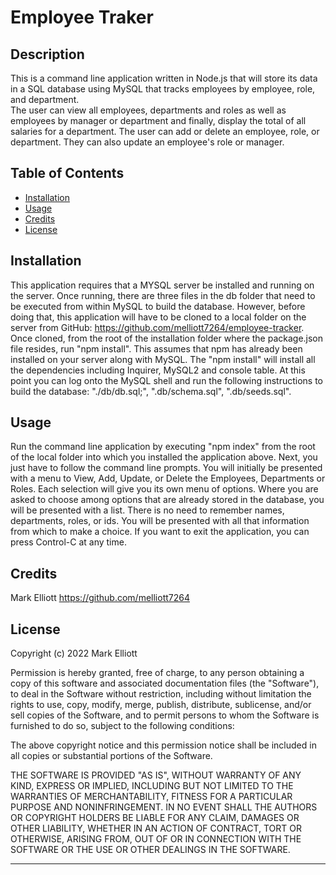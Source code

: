 # Employee Traker

## Description

This is a command line application written in Node.js that will store its data in a SQL database using MySQL that tracks employees by employee, role, and department.  
The user can view all employees, departments and roles as well as employees by manager or department and finally, display the total of all salaries for a department. 
The user can add or delete an employee, role, or department.  They can also update an employee's role or manager.

## Table of Contents

- [Installation](#installation)
- [Usage](#usage)
- [Credits](#credits)
- [License](#license)

## Installation

This application requires that a MYSQL server be installed and running on the server.   Once running, there are three files in the db folder that need to be executed from within MySQL to build the database.  However, before doing that, this application will have to be cloned to a local folder on the server from GitHub:  https://github.com/melliott7264/employee-tracker.   Once cloned, from the root of the installation folder where the package.json file resides, run "npm install".  This assumes that npm has already been installed on your server along with MySQL.   The "npm install" will install all the dependencies including Inquirer, MySQL2 and console table.  At this point you can log onto the MySQL shell and run the following instructions to build the database:  "./db/db.sql;", ".db/schema.sql", ".db/seeds.sql".  

## Usage

Run the command line application by executing "npm index" from the root of the local folder into which you installed the application above.  Next,  you just have to follow the command line prompts.   You will initially be presented with a menu to View, Add, Update, or Delete the Employees, Departments or Roles.    Each selection will give you its own menu of options.   Where you are asked to choose among options that are already stored in the database, you will be presented with a list.  There is no need to remember names, departments, roles, or ids.  You will be presented with all that information from which to make a choice.  If you want to exit the application, you can press Control-C at any time.  


## Credits

Mark Elliott  https://github.com/melliott7264


## License

Copyright (c) 2022 Mark Elliott

Permission is hereby granted, free of charge, to any person obtaining a copy
of this software and associated documentation files (the "Software"), to deal
in the Software without restriction, including without limitation the rights
to use, copy, modify, merge, publish, distribute, sublicense, and/or sell
copies of the Software, and to permit persons to whom the Software is
furnished to do so, subject to the following conditions:

The above copyright notice and this permission notice shall be included in all
copies or substantial portions of the Software.

THE SOFTWARE IS PROVIDED "AS IS", WITHOUT WARRANTY OF ANY KIND, EXPRESS OR
IMPLIED, INCLUDING BUT NOT LIMITED TO THE WARRANTIES OF MERCHANTABILITY,
FITNESS FOR A PARTICULAR PURPOSE AND NONINFRINGEMENT. IN NO EVENT SHALL THE
AUTHORS OR COPYRIGHT HOLDERS BE LIABLE FOR ANY CLAIM, DAMAGES OR OTHER
LIABILITY, WHETHER IN AN ACTION OF CONTRACT, TORT OR OTHERWISE, ARISING FROM,
OUT OF OR IN CONNECTION WITH THE SOFTWARE OR THE USE OR OTHER DEALINGS IN THE
SOFTWARE.

---
